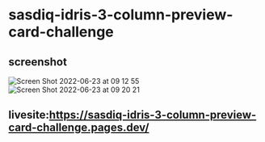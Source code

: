 # sasdiq-idris-3-column-preview-card-challenge

## screenshot
![Screen Shot 2022-06-23 at 09 12 55](https://user-images.githubusercontent.com/106121876/176422361-ead886fa-7e5e-4507-9d1a-ff9f177bc2c8.png)
![Screen Shot 2022-06-23 at 09 20 21](https://user-images.githubusercontent.com/106121876/176422402-6d4afa8b-9cdf-4cb1-9d4f-71fc8dc26118.png)


## livesite:https://sasdiq-idris-3-column-preview-card-challenge.pages.dev/
